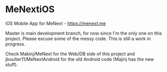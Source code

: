 MeNextiOS
=========

iOS Mobile App for MeNext - https://menext.me

Master is main development branch, for now since I'm the only one on this project.  Please excuse some of the messy code.  This is still a work in progress.

Check Makinj/MeNext for the Web/DB side of this project and jboulter11/MeNextAndroid for the old Android code (Majinj has the new stuff).
